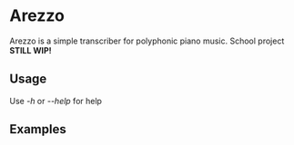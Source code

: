 # Arezzo
Arezzo is a simple transcriber for polyphonic piano music. School project
**STILL WIP!**

## Usage
Use *-h* or *--help* for help

## Examples
